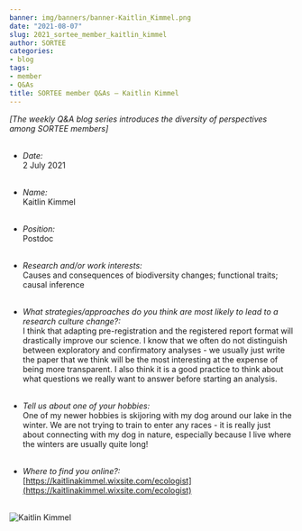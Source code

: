 ```yaml
---
banner: img/banners/banner-Kaitlin_Kimmel.png
date: "2021-08-07"
slug: 2021_sortee_member_kaitlin_kimmel
author: SORTEE
categories:
- blog
tags:
- member
- Q&As
title: SORTEE member Q&As – Kaitlin Kimmel
---
```



*[The weekly Q&A blog series introduces the diversity of perspectives among SORTEE members]*    
&nbsp;
&nbsp;

   * _Date:_   
2 July 2021   
&nbsp;

   * _Name:_   
Kaitlin Kimmel   
&nbsp;

   * _Position:_   
Postdoc   
&nbsp;

   * _Research and/or work interests:_   
Causes and consequences of biodiversity changes; functional traits; causal inference   
&nbsp;

   * _What strategies/approaches do you think are most likely to lead to a research culture change?:_   
I think that adapting pre-registration and the registered report format will drastically improve our science. I know that we often do not distinguish between exploratory and confirmatory analyses - we usually just write the paper that we think will be the most interesting at the expense of being more transparent. I also think it is a good practice to think about what questions we really want to answer before starting an analysis.  
&nbsp;

   * _Tell us about one of your hobbies:_   
One of my newer hobbies is skijoring with my dog around our lake in the winter. We are not trying to train to enter any races - it is really just about connecting with my dog in nature, especially because I live where the winters are usually quite long!   
&nbsp;

   * _Where to find you online?:_   
[https://kaitlinakimmel.wixsite.com/ecologist](https://kaitlinakimmel.wixsite.com/ecologist)   
&nbsp;
&nbsp;


![Kaitlin Kimmel](/blog/images/kaitlin_kimmel.png)    
&nbsp;